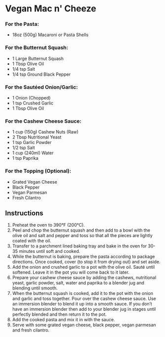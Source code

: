# Vegan Mac n' Cheeze

### For the Pasta:

* 18oz (500g) Macaroni or Pasta Shells

### For the Butternut Squash:

* 1 Large Butternut Squash
* 1 Tbsp Olive Oil
* 1/4 tsp Salt
* 1/4 tsp Ground Black Pepper

### For the Sautéed Onion/Garlic:

* 1 Onion (Chopped)
* 1 tsp Crushed Garlic
* 1 Tbsp Olive Oil

### For the Cashew Cheese Sauce:

* 1 cup (150g) Cashew Nuts (Raw)
* 2 Tbsp Nutritional Yeast
* 1 tsp Garlic Powder
* 1/2 tsp Salt
* 1 cup (240ml) Water
* 1 tsp Paprika

### For the Topping (Optional):

* Grated Vegan Cheese
* Black Pepper
* Vegan Parmesan
* Fresh Cilantro

## Instructions

1. Preheat the oven to 390°F (200°C).
2. Peel and chop the butternut squash and then add to a bowl with the olive oil and salt and pepper and toss so that all the pieces are lightly coated with the oil.
3. Transfer to a parchment lined baking tray and bake in the oven for 30-35 minutes until soft and cooked.
4. While the butternut is baking, prepare the pasta according to package directions. Once cooked, cover (to stop it from drying out) and set aside.
5. Add the onion and crushed garlic to a pot with the olive oil. Sauté until softened. Leave it in the pot you will come back to it later.
6. Prepare your cashew cheese sauce by adding the cashews, nutritional yeast, garlic powder, salt, water and paprika to a blender jug and blending until smooth.
7. When the butternut squash is cooked, add it to the pot with the onion and garlic and toss together.  Pour over the cashew cheese sauce. Use an immersion blender to blend it up into a smooth sauce. If you don’t have an immersion blender then add to your blender jug in stages until perfectly blended and then return it to the pot.
8. Add the cooked pasta and mix it in with the sauce.
9. Serve with some grated vegan cheese, black pepper, vegan parmesan and fresh cilantro.
